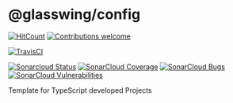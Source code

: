 # @glasswing/config

<!-- [![Npm Version](https://img.shields.io/npm/v/frameworks.svg)](https://www.npmjs.com/package/frameworks) -->
[![HitCount](http://hits.dwyl.io/glasswingjs/config.svg)](http://hits.dwyl.io/glasswingjs/config)
[![Contributions welcome](https://img.shields.io/badge/contributions-welcome-brightgreen.svg?style=flat)](https://github.com/glasswingjs/config/issues)

[![TravisCI](https://travis-ci.org/glasswingjs/config.svg?branch=master)](https://travis-ci.org/glasswingjs/config)
<!-- [![CircleCI](https://circleci.com/gh/glasswingjs/config.svg?style=shield)](https://circleci.com/gh/glasswingjs/config) -->

[![Sonarcloud Status](https://sonarcloud.io/api/project_badges/measure?project=glasswingjs_config&metric=alert_status)](https://sonarcloud.io/dashboard?id=glasswingjs_config) 
 [![SonarCloud Coverage](https://sonarcloud.io/api/project_badges/measure?project=glasswingjs_config&metric=coverage)](https://sonarcloud.io/component_measures/metric/coverage/list?id=glasswingjs_config)
 [![SonarCloud Bugs](https://sonarcloud.io/api/project_badges/measure?project=glasswingjs_config&metric=bugs)](https://sonarcloud.io/component_measures/metric/reliability_rating/list?id=glasswingjs_config)
 [![SonarCloud Vulnerabilities](https://sonarcloud.io/api/project_badges/measure?project=glasswingjs_config&metric=vulnerabilities)](https://sonarcloud.io/component_measures/metric/security_rating/list?id=glasswingjs_config)

<!--
[![Donate to this project using Patreon](https://img.shields.io/badge/patreon-donate-yellow.svg)](https://patreon.com/dragoscirjan)
[![Donate to this project using Paypal](https://img.shields.io/badge/paypal-donate-yellow.svg)](https://www.paypal.com/cgi-bin/webscr?cmd=_s-xclick&hosted_button_id=UMMN8JPLVAUR4&source=url)
[![Donate to this project using Flattr](https://img.shields.io/badge/flattr-donate-yellow.svg)](https://flattr.com/profile/balupton)
[![Donate to this project using Liberapay](https://img.shields.io/badge/liberapay-donate-yellow.svg)](https://liberapay.com/dragoscirjan)
[![Donate to this project using Thanks App](https://img.shields.io/badge/thanksapp-donate-yellow.svg)](https://givethanks.app/donate/npm/badges)
[![Donate to this project using Boost Lab](https://img.shields.io/badge/boostlab-donate-yellow.svg)](https://boost-lab.app/dragoscirjan/badges)
[![Donate to this project using Buy Me A Coffee](https://img.shields.io/badge/buy%20me%20a%20coffee-donate-yellow.svg)](https://buymeacoffee.com/balupton)
[![Donate to this project using Open Collective](https://img.shields.io/badge/open%20collective-donate-yellow.svg)](https://opencollective.com/dragoscirjan)
[![Donate to this project using Cryptocurrency](https://img.shields.io/badge/crypto-donate-yellow.svg)](https://dragoscirjan.me/crypto)
[![Donate to this project using Paypal](https://img.shields.io/badge/paypal-donate-yellow.svg)](https://dragoscirjan.me/paypal)
[![Buy an item on our wishlist for us](https://img.shields.io/badge/wishlist-donate-yellow.svg)](https://dragoscirjan.me/wishlist)
-->

Template for TypeScript developed Projects
